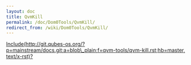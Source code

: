 ```yaml
---
layout: doc
title: QvmKill
permalink: /doc/Dom0Tools/QvmKill/
redirect_from: /wiki/Dom0Tools/QvmKill/
---
```


[Include(http://git.qubes-os.org/?p=mainstream/docs.git;a=blob\_plain;f=qvm-tools/qvm-kill.rst;hb=master, text/x-rst)?](/doc/Dom0Tools/Include(http%3A/git.qubes-os.org?p=mainstream/docs.git;a=blob_plain;f=qvm-tools/qvm-kill.rst;hb=master,%20text/x-rst))
